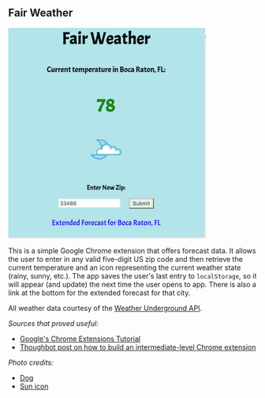 ## Fair Weather

![Screenshot](images/ss.png)

This is a simple Google Chrome extension that offers forecast data. It allows the user to enter in any valid five-digit US zip code and then retrieve the current temperature and an icon representing the current weather state (rainy, sunny, etc.). The app saves the user's last entry to `localStorage`, so it will appear (and update) the next time the user opens to app. There is also a link at the bottom for the extended forecast for that city.

All weather data courtesy of the [Weather Underground API](https://www.wunderground.com/weather/api/d/docs?d=index).

*Sources that proved useful:*

* [Google's Chrome Extensions Tutorial](https://developer.chrome.com/extensions/overview)
* [Thoughbot post on how to build an intermediate-level Chrome extension](https://robots.thoughtbot.com/how-to-make-a-chrome-extension)

*Photo credits:*

* [Dog](http://janfennellthedoglistener.com/static/cms/ConfusedDog.png)
* [Sun icon](https://icomoon.io/app/#/select)
